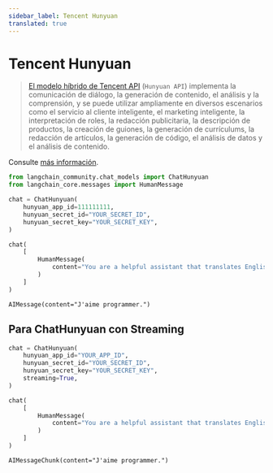 ```yaml
---
sidebar_label: Tencent Hunyuan
translated: true
---
```


# Tencent Hunyuan

>[El modelo híbrido de Tencent API](https://cloud.tencent.com/document/product/1729) (`Hunyuan API`)
> implementa la comunicación de diálogo, la generación de contenido,
> el análisis y la comprensión, y se puede utilizar ampliamente en diversos escenarios como el servicio
> al cliente inteligente, el marketing inteligente, la interpretación de roles, la redacción publicitaria, la descripción de
> productos, la creación de guiones, la generación de currículums, la redacción de artículos, la generación de código, el análisis de datos y el análisis de contenido.

Consulte [más información](https://cloud.tencent.com/document/product/1729).

```python
from langchain_community.chat_models import ChatHunyuan
from langchain_core.messages import HumanMessage
```

```python
chat = ChatHunyuan(
    hunyuan_app_id=111111111,
    hunyuan_secret_id="YOUR_SECRET_ID",
    hunyuan_secret_key="YOUR_SECRET_KEY",
)
```

```python
chat(
    [
        HumanMessage(
            content="You are a helpful assistant that translates English to French.Translate this sentence from English to French. I love programming."
        )
    ]
)
```

```output
AIMessage(content="J'aime programmer.")
```

## Para ChatHunyuan con Streaming

```python
chat = ChatHunyuan(
    hunyuan_app_id="YOUR_APP_ID",
    hunyuan_secret_id="YOUR_SECRET_ID",
    hunyuan_secret_key="YOUR_SECRET_KEY",
    streaming=True,
)
```

```python
chat(
    [
        HumanMessage(
            content="You are a helpful assistant that translates English to French.Translate this sentence from English to French. I love programming."
        )
    ]
)
```

```output
AIMessageChunk(content="J'aime programmer.")
```
